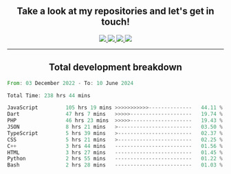 <h2 align="center">
  Take a look at my repositories and let's get in touch!
</h2>
<p align="center">
  <a href="https://www.instagram.com/rayhanarkan?igsh=MXM3dHhmMTZ3ZWVsaA==">
    <img src="https://img.icons8.com/material-outlined/30/689d6a/instagram.png"/>
  </a>
  <a href="https://www.linkedin.com/in/rayhanarkan/">
    <img src="https://img.icons8.com/material-outlined/30/689d6a/linkedin.png"/>
  </a>
  <a href="">
    <img src="https://img.icons8.com/material-outlined/30/689d6a/geography.png"/>
  </a>
  <a href="mailto:rayhanarkan30@gmail.com">
    <img src="https://img.icons8.com/material-outlined/30/689d6a/email.png"/>
  </a>
</p>

---

<h2 align="center">Total development breakdown</h2>

<p align="center">
<!--START_SECTION:waka-->

```rust
From: 03 December 2022 - To: 10 June 2024

Total Time: 238 hrs 44 mins

JavaScript         105 hrs 19 mins >>>>>>>>>>>--------------   44.11 %
Dart               47 hrs 7 mins   >>>>>--------------------   19.74 %
PHP                46 hrs 23 mins  >>>>>--------------------   19.43 %
JSON               8 hrs 21 mins   >------------------------   03.50 %
TypeScript         5 hrs 39 mins   >------------------------   02.37 %
CSS                5 hrs 21 mins   >------------------------   02.25 %
C++                3 hrs 44 mins   -------------------------   01.56 %
HTML               3 hrs 27 mins   -------------------------   01.45 %
Python             2 hrs 55 mins   -------------------------   01.22 %
Bash               2 hrs 28 mins   -------------------------   01.03 %
```

<!--END_SECTION:waka-->
</p>
